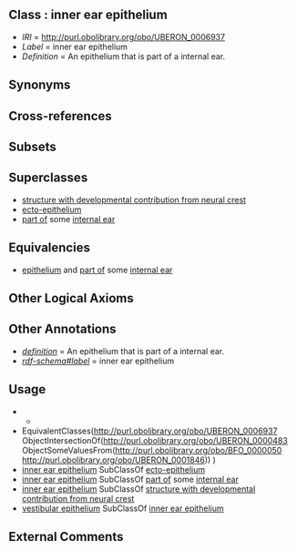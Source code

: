 
## Class : inner ear epithelium

 * *IRI* = http://purl.obolibrary.org/obo/UBERON_0006937
 * *Label* = inner ear epithelium
 * *Definition* = An epithelium that is part of a internal ear.

## Synonyms


## Cross-references


## Subsets


## Superclasses

 * [structure with developmental contribution from neural crest](../../UBERON/14/UBERON_0010314.md)
 * [ecto-epithelium](../../UBERON/71/UBERON_0010371.md)
 * [part of](../../BFO/50/BFO_0000050.md) some [internal ear](../../UBERON/46/UBERON_0001846.md)

## Equivalencies

 * [epithelium](../../UBERON/83/UBERON_0000483.md) and [part of](../../BFO/50/BFO_0000050.md) some [internal ear](../../UBERON/46/UBERON_0001846.md)

## Other Logical Axioms


## Other Annotations

 * *[definition](../../IAO/15/IAO_0000115.md)* = An epithelium that is part of a internal ear.
 * *[rdf-schema#label](../../el/rdf-schema#label.md)* = inner ear epithelium

## Usage

 * -
 * EquivalentClasses(<http://purl.obolibrary.org/obo/UBERON_0006937> ObjectIntersectionOf(<http://purl.obolibrary.org/obo/UBERON_0000483> ObjectSomeValuesFrom(<http://purl.obolibrary.org/obo/BFO_0000050> <http://purl.obolibrary.org/obo/UBERON_0001846>)) )
 * [inner ear epithelium](../../UBERON/37/UBERON_0006937.md) SubClassOf [ecto-epithelium](../../UBERON/71/UBERON_0010371.md)
 * [inner ear epithelium](../../UBERON/37/UBERON_0006937.md) SubClassOf [part of](../../BFO/50/BFO_0000050.md) some [internal ear](../../UBERON/46/UBERON_0001846.md)
 * [inner ear epithelium](../../UBERON/37/UBERON_0006937.md) SubClassOf [structure with developmental contribution from neural crest](../../UBERON/14/UBERON_0010314.md)
 * [vestibular epithelium](../../UBERON/32/UBERON_0006932.md) SubClassOf [inner ear epithelium](../../UBERON/37/UBERON_0006937.md)

## External Comments

